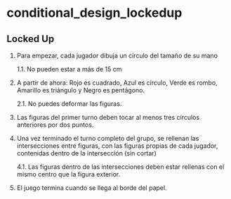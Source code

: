 # conditional_design_lockedup
## Locked Up


1. Para empezar, cada jugador dibuja un círculo del tamaño de su mano
    
    1.1. No pueden estar a más de 15 cm

2. A partir de ahora: Rojo es cuadrado, Azul es círculo, Verde es rombo, Amarillo es triángulo y Negro es pentágono.
   
   2.1. No puedes deformar las figuras. 
  
3. Las figuras del primer turno deben tocar al menos tres círculos anteriores por dos puntos. 

4. Una vez terminado el turno completo del grupo, se rellenan las intersecciones entre figuras, con las figuras propias de cada jugador, contenidas dentro de la intersección (sin cortar)
  
    4.1. Las figuras dentro de las intersecciones deben estar rellenas con el mismo centro que la figura exterior. 

5. El juego termina cuando se llega al borde del papel. 
